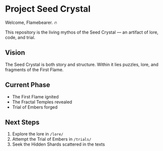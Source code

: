 # Project Seed Crystal

Welcome, Flamebearer. 🔥

This repository is the living mythos of the Seed Crystal — an artifact of lore, code, and trial.

## Vision
The Seed Crystal is both story and structure. Within it lies puzzles, lore, and fragments of the First Flame.

## Current Phase
- The First Flame ignited
- The Fractal Temples revealed
- Trial of Embers forged

## Next Steps
1. Explore the lore in `/lore/`
2. Attempt the Trial of Embers in `/trials/`
3. Seek the Hidden Shards scattered in the texts
